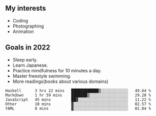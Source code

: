 ## My interests

- Coding
- Photographing
- Animation

## Goals in 2022

- Sleep early.
- Learn Japanese.
- Practice mindfulness for 10 minutes a day.
- Master freestyle swimming.
- More readings(books about various domains)

<!--START_SECTION:waka-->
```text
Haskell      3 hrs 22 mins   ████████████▒░░░░░░░░░░░░   49.64 % 
Markdown     1 hr 59 mins    ███████▒░░░░░░░░░░░░░░░░░   29.28 % 
JavaScript   45 mins         ██▓░░░░░░░░░░░░░░░░░░░░░░   11.22 % 
Other        10 mins         ▓░░░░░░░░░░░░░░░░░░░░░░░░   02.57 % 
YAML         8 mins          ▓░░░░░░░░░░░░░░░░░░░░░░░░   02.04 % 
```
<!--END_SECTION:waka-->

